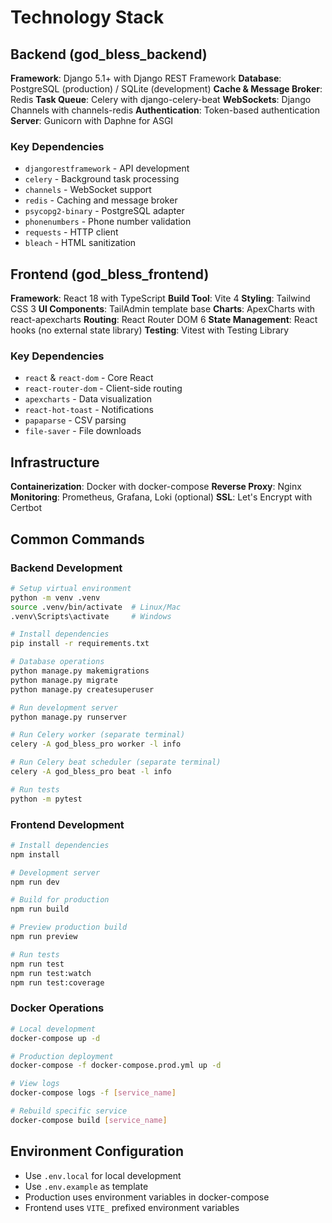 # Technology Stack

## Backend (god_bless_backend)

**Framework**: Django 5.1+ with Django REST Framework
**Database**: PostgreSQL (production) / SQLite (development)
**Cache & Message Broker**: Redis
**Task Queue**: Celery with django-celery-beat
**WebSockets**: Django Channels with channels-redis
**Authentication**: Token-based authentication
**Server**: Gunicorn with Daphne for ASGI

### Key Dependencies
- `djangorestframework` - API development
- `celery` - Background task processing
- `channels` - WebSocket support
- `redis` - Caching and message broker
- `psycopg2-binary` - PostgreSQL adapter
- `phonenumbers` - Phone number validation
- `requests` - HTTP client
- `bleach` - HTML sanitization

## Frontend (god_bless_frontend)

**Framework**: React 18 with TypeScript
**Build Tool**: Vite 4
**Styling**: Tailwind CSS 3
**UI Components**: TailAdmin template base
**Charts**: ApexCharts with react-apexcharts
**Routing**: React Router DOM 6
**State Management**: React hooks (no external state library)
**Testing**: Vitest with Testing Library

### Key Dependencies
- `react` & `react-dom` - Core React
- `react-router-dom` - Client-side routing
- `apexcharts` - Data visualization
- `react-hot-toast` - Notifications
- `papaparse` - CSV parsing
- `file-saver` - File downloads

## Infrastructure

**Containerization**: Docker with docker-compose
**Reverse Proxy**: Nginx
**Monitoring**: Prometheus, Grafana, Loki (optional)
**SSL**: Let's Encrypt with Certbot

## Common Commands

### Backend Development
```bash
# Setup virtual environment
python -m venv .venv
source .venv/bin/activate  # Linux/Mac
.venv\Scripts\activate     # Windows

# Install dependencies
pip install -r requirements.txt

# Database operations
python manage.py makemigrations
python manage.py migrate
python manage.py createsuperuser

# Run development server
python manage.py runserver

# Run Celery worker (separate terminal)
celery -A god_bless_pro worker -l info

# Run Celery beat scheduler (separate terminal)
celery -A god_bless_pro beat -l info

# Run tests
python -m pytest
```

### Frontend Development
```bash
# Install dependencies
npm install

# Development server
npm run dev

# Build for production
npm run build

# Preview production build
npm run preview

# Run tests
npm run test
npm run test:watch
npm run test:coverage
```

### Docker Operations
```bash
# Local development
docker-compose up -d

# Production deployment
docker-compose -f docker-compose.prod.yml up -d

# View logs
docker-compose logs -f [service_name]

# Rebuild specific service
docker-compose build [service_name]
```

## Environment Configuration

- Use `.env.local` for local development
- Use `.env.example` as template
- Production uses environment variables in docker-compose
- Frontend uses `VITE_` prefixed environment variables